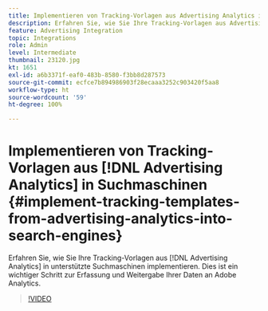 ```yaml
---
title: Implementieren von Tracking-Vorlagen aus Advertising Analytics in Suchmaschinen
description: Erfahren Sie, wie Sie Ihre Tracking-Vorlagen aus Advertising Analytics in unterstützte Suchmaschinen implementieren.
feature: Advertising Integration
topic: Integrations
role: Admin
level: Intermediate
thumbnail: 23120.jpg
kt: 1651
exl-id: a6b3371f-eaf0-483b-8580-f3bb8d287573
source-git-commit: ecfce7b894986903f28ecaaa3252c903420f5aa8
workflow-type: ht
source-wordcount: '59'
ht-degree: 100%

---
```


# Implementieren von Tracking-Vorlagen aus [!DNL Advertising Analytics] in Suchmaschinen {#implement-tracking-templates-from-advertising-analytics-into-search-engines}

Erfahren Sie, wie Sie Ihre Tracking-Vorlagen aus [!DNL Advertising Analytics] in unterstützte Suchmaschinen implementieren. Dies ist ein wichtiger Schritt zur Erfassung und Weitergabe Ihrer Daten an Adobe Analytics.

>[!VIDEO](https://video.tv.adobe.com/v/23120/?quality=12&learn=on)
